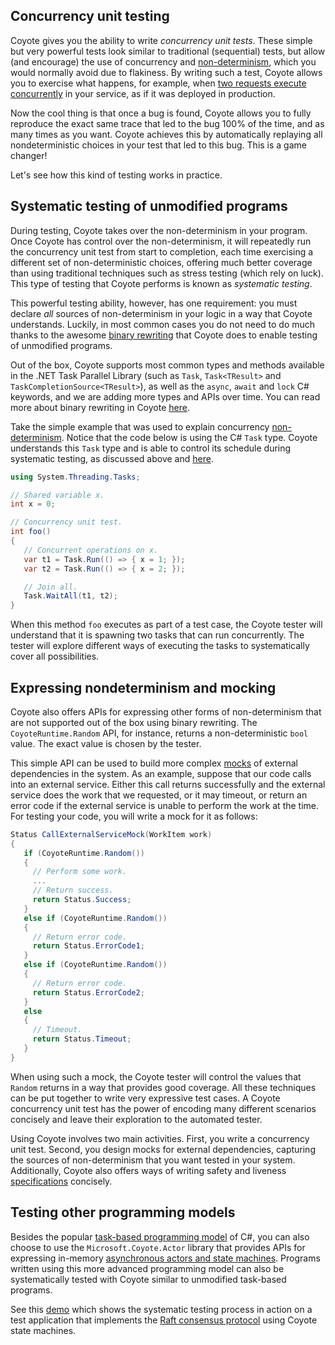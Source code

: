 ## Concurrency unit testing

Coyote gives you the ability to write _concurrency unit tests_. These simple but very powerful tests
look similar to traditional (sequential) tests, but allow (and encourage) the use of concurrency and
[non-determinism](non-determinism.md), which you would normally avoid due to flakiness. By writing
such a test, Coyote allows you to exercise what happens, for example, when [two requests execute
concurrently](../tutorials/first-concurrency-unit-test.md) in your service, as if it was
deployed in production.

Now the cool thing is that once a bug is found, Coyote allows you to fully reproduce the exact same
trace that led to the bug 100% of the time, and as many times as you want. Coyote achieves this by
automatically replaying all nondeterministic choices in your test that led to this bug. This is a
game changer!

Let's see how this kind of testing works in practice.

## Systematic testing of unmodified programs

During testing, Coyote takes over the non-determinism in your program. Once Coyote has control over
the non-determinism, it will repeatedly run the concurrency unit test from start to completion, each
time exercising a different set of non-deterministic choices, offering much better coverage than
using traditional techniques such as stress testing (which rely on luck). This type of testing that
Coyote performs is known as _systematic testing_.

This powerful testing ability, however, has one requirement: you must declare _all_ sources of
non-determinism in your logic in a way that Coyote understands. Luckily, in most common cases you do
not need to do much thanks to the awesome [binary rewriting](binary-rewriting.md) that Coyote does
to enable testing of unmodified programs.

Out of the box, Coyote supports most common types and methods available in the .NET Task Parallel
Library (such as `Task`, `Task<TResult>` and `TaskCompletionSource<TResult>`), as well as the
`async`, `await` and `lock` C# keywords, and we are adding more types and APIs over time. You can
read more about binary rewriting in Coyote [here](binary-rewriting.md).

Take the simple example that was used to explain concurrency [non-determinism](non-determinism.md).
Notice that the code below is using the C# `Task` type. Coyote understands this `Task` type and is
able to control its schedule during systematic testing, as discussed above and
[here](../advanced-topics/tasks/overview.md).

```c#
using System.Threading.Tasks;

// Shared variable x.
int x = 0;

// Concurrency unit test.
int foo()
{
   // Concurrent operations on x.
   var t1 = Task.Run(() => { x = 1; });
   var t2 = Task.Run(() => { x = 2; });

   // Join all.
   Task.WaitAll(t1, t2);
}
```

When this method `foo` executes as part of a test case, the Coyote tester will understand that it is
spawning two tasks that can run concurrently. The tester will explore different ways of executing
the tasks to systematically cover all possibilities.

## Expressing nondeterminism and mocking

Coyote also offers APIs for expressing other forms of non-determinism that are not supported out of
the box using binary rewriting. The `CoyoteRuntime.Random` API, for instance, returns a
non-deterministic `bool` value. The exact value is chosen by the tester.

This simple API can be used to build more complex [mocks](https://en.wikipedia.org/wiki/Mock_object)
of external dependencies in the system. As an example, suppose that our code calls into an external
service. Either this call returns successfully and the external service does the work that we
requested, or it may timeout, or return an error code if the external service is unable to perform
the work at the time. For testing your code, you will write a mock for it as follows:

```c#
Status CallExternalServiceMock(WorkItem work)
{
   if (CoyoteRuntime.Random())
   {
     // Perform some work.
     ...
     // Return success.
     return Status.Success;
   }
   else if (CoyoteRuntime.Random())
   {
     // Return error code.
     return Status.ErrorCode1;
   }
   else if (CoyoteRuntime.Random())
   {
     // Return error code.
     return Status.ErrorCode2;
   }
   else
   {
     // Timeout.
     return Status.Timeout;
   }
}
```

When using such a mock, the Coyote tester will control the values that `Random` returns in a way
that provides good coverage. All these techniques can be put together to write very expressive test
cases. A Coyote concurrency unit test has the power of encoding many different scenarios concisely
and leave their exploration to the automated tester.

Using Coyote involves two main activities. First, you write a concurrency unit test. Second, you
design mocks for external dependencies, capturing the sources of non-determinism that you want
tested in your system. Additionally, Coyote also offers ways of writing safety and liveness
[specifications](specifications.md) concisely.

## Testing other programming models

Besides the popular [task-based programming
model](https://docs.microsoft.com/en-us/dotnet/standard/asynchronous-programming-patterns/task-based-asynchronous-pattern-tap)
of C#, you can also choose to use the `Microsoft.Coyote.Actor` library that provides APIs for
expressing in-memory [asynchronous actors and state
machines](../advanced-topics/actors/overview.md). Programs written using this more advanced
programming model can also be systematically tested with Coyote similar to unmodified task-based
programs.

See this [demo](../advanced-topics/actors/state-machine-demo.md) which shows the systematic testing
process in action on a test application that implements the [Raft consensus
protocol](https://raft.github.io/) using Coyote state machines.

